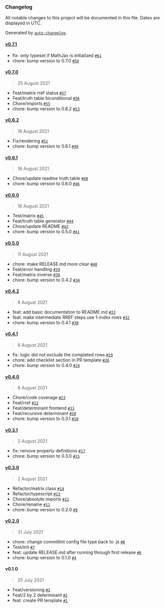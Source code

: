 ### Changelog

All notable changes to this project will be documented in this file. Dates are displayed in UTC.

Generated by [`auto-changelog`](https://github.com/CookPete/auto-changelog).

#### [v0.7.1](https://github.com/weiseng18/math/compare/v0.7.0...v0.7.1)

- fix: only typeset if MathJax is initialized [`#61`](https://github.com/weiseng18/math/pull/61)
- chore: bump version to 0.7.0 [`#58`](https://github.com/weiseng18/math/pull/58)

#### [v0.7.0](https://github.com/weiseng18/math/compare/v0.6.2...v0.7.0)

> 25 August 2021

- Feat/matrix rref status [`#57`](https://github.com/weiseng18/math/pull/57)
- Feat/truth table biconditional [`#56`](https://github.com/weiseng18/math/pull/56)
- Chore/imports [`#55`](https://github.com/weiseng18/math/pull/55)
- chore: bump version to 0.6.2 [`#53`](https://github.com/weiseng18/math/pull/53)

#### [v0.6.2](https://github.com/weiseng18/math/compare/v0.6.1...v0.6.2)

> 16 August 2021

- Fix/rendering [`#51`](https://github.com/weiseng18/math/pull/51)
- chore: bump version to 0.6.1 [`#49`](https://github.com/weiseng18/math/pull/49)

#### [v0.6.1](https://github.com/weiseng18/math/compare/v0.6.0...v0.6.1)

> 16 August 2021

- Chore/update readme truth table [`#48`](https://github.com/weiseng18/math/pull/48)
- chore: bump version to 0.6.0 [`#46`](https://github.com/weiseng18/math/pull/46)

#### [v0.6.0](https://github.com/weiseng18/math/compare/v0.5.0...v0.6.0)

> 16 August 2021

- Test/matrix [`#45`](https://github.com/weiseng18/math/pull/45)
- Feat/truth table generator [`#44`](https://github.com/weiseng18/math/pull/44)
- Chore/update README [`#43`](https://github.com/weiseng18/math/pull/43)
- chore: bump version to 0.5.0 [`#41`](https://github.com/weiseng18/math/pull/41)

#### [v0.5.0](https://github.com/weiseng18/math/compare/v0.4.2...v0.5.0)

> 11 August 2021

- chore: make RELEASE.md more clear [`#40`](https://github.com/weiseng18/math/pull/40)
- Feat/error handling [`#39`](https://github.com/weiseng18/math/pull/39)
- Feat/matrix inverse [`#38`](https://github.com/weiseng18/math/pull/38)
- chore: bump version to 0.4.2 [`#34`](https://github.com/weiseng18/math/pull/34)

#### [v0.4.2](https://github.com/weiseng18/math/compare/v0.4.1...v0.4.2)

> 8 August 2021

- feat: add basic documentation to README.md [`#33`](https://github.com/weiseng18/math/pull/33)
- feat: make intermediate RREF steps use 1-index rows [`#32`](https://github.com/weiseng18/math/pull/32)
- chore: bump version to 0.4.1 [`#30`](https://github.com/weiseng18/math/pull/30)

#### [v0.4.1](https://github.com/weiseng18/math/compare/v0.4.0...v0.4.1)

> 8 August 2021

- fix: logic did not exclude the completed rows [`#29`](https://github.com/weiseng18/math/pull/29)
- chore: add checklist section in PR template [`#26`](https://github.com/weiseng18/math/pull/26)
- chore: bump version to 0.4.0 [`#24`](https://github.com/weiseng18/math/pull/24)

#### [v0.4.0](https://github.com/weiseng18/math/compare/v0.3.1...v0.4.0)

> 8 August 2021

- Chore/code coverage [`#23`](https://github.com/weiseng18/math/pull/23)
- Feat/rref [`#22`](https://github.com/weiseng18/math/pull/22)
- Feat/determinant frontend [`#21`](https://github.com/weiseng18/math/pull/21)
- Feat/recursive determinant [`#20`](https://github.com/weiseng18/math/pull/20)
- chore: bump version to 0.3.1 [`#18`](https://github.com/weiseng18/math/pull/18)

#### [v0.3.1](https://github.com/weiseng18/math/compare/v0.3.0...v0.3.1)

> 2 August 2021

- fix: remove property definitions [`#17`](https://github.com/weiseng18/math/pull/17)
- chore: bump version to 0.3.0 [`#15`](https://github.com/weiseng18/math/pull/15)

#### [v0.3.0](https://github.com/weiseng18/math/compare/v0.2.0...v0.3.0)

> 2 August 2021

- Refactor/matrix class [`#14`](https://github.com/weiseng18/math/pull/14)
- Refactor/typescript [`#13`](https://github.com/weiseng18/math/pull/13)
- Chore/absolute imports [`#12`](https://github.com/weiseng18/math/pull/12)
- Chore/rename [`#11`](https://github.com/weiseng18/math/pull/11)
- chore: bump version to 0.2.0 [`#9`](https://github.com/weiseng18/math/pull/9)

#### [v0.2.0](https://github.com/weiseng18/math/compare/v0.1.0...v0.2.0)

> 31 July 2021

- chore: change commitlint config file type back to .js [`#8`](https://github.com/weiseng18/math/pull/8)
- Test/init [`#7`](https://github.com/weiseng18/math/pull/7)
- feat: update RELEASE.md after running through first release [`#6`](https://github.com/weiseng18/math/pull/6)
- chore: bump version to 0.1.0 [`#4`](https://github.com/weiseng18/math/pull/4)

#### v0.1.0

> 25 July 2021

- Feat/versioning [`#3`](https://github.com/weiseng18/math/pull/3)
- Feat/2 by 2 determinant [`#2`](https://github.com/weiseng18/math/pull/2)
- feat: create PR template [`#1`](https://github.com/weiseng18/math/pull/1)
